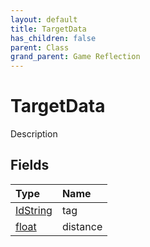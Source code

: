 ```yaml
---
layout: default
title: TargetData
has_children: false
parent: Class
grand_parent: Game Reflection
---
```

# TargetData
Description 

## Fields

| Type | Name |
|:----------|:--------------|
| [IdString](/riftbreaker-wiki/docs/game-reflection/components/id_string/) | tag |
| [float](/riftbreaker-wiki/docs/game-reflection/components/float/) | distance |

